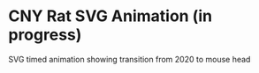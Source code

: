 # CNY Rat SVG Animation (in progress)
SVG timed animation showing transition from 2020 to mouse head
